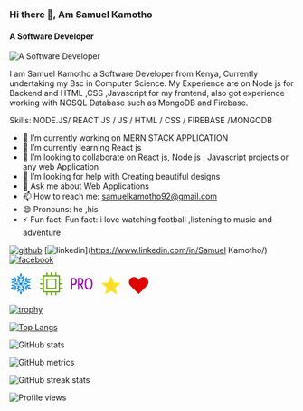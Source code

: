 

### Hi there 👋, Am Samuel Kamotho
#### A Software Developer
![A Software Developer](https://avatars.githubusercontent.com/u/57526446?v=4)

I am Samuel Kamotho a Software Developer from Kenya, Currently undertaking my Bsc in Computer Science. My Experience are on Node js for Backend and HTML ,CSS ,Javascript for my frontend, also got experience working with NOSQL Database such as MongoDB and Firebase.

Skills: NODE.JS/ REACT JS / JS / HTML / CSS / FIREBASE /MONGODB

- 🔭 I’m currently working on MERN STACK APPLICATION 
- 🌱 I’m currently learning React js 
- 👯 I’m looking to collaborate on  React js, Node js , Javascript projects or any web Application 
- 🤔 I’m looking for help with  Creating beautiful designs 
- 💬 Ask me about Web Applications 
- 📫 How to reach me: samuelkamotho92@gmail.com 
- 😄 Pronouns: he ,his 
- ⚡ Fun fact:  Fun fact: i love watching football ,listening to music and adventure 


[<img src='https://cdn.jsdelivr.net/npm/simple-icons@3.0.1/icons/github.svg' alt='github' height='40'>](https://github.com/samuelkamotho92)  [<img src='https://cdn.jsdelivr.net/npm/simple-icons@3.0.1/icons/linkedin.svg' alt='linkedin' height='40'>](https://www.linkedin.com/in/Samuel Kamotho/)  [<img src='https://cdn.jsdelivr.net/npm/simple-icons@3.0.1/icons/facebook.svg' alt='facebook' height='40'>](https://www.facebook.com/samuel.kamotho.94/)  

<a href='https://archiveprogram.github.com/'><img src='https://raw.githubusercontent.com/acervenky/animated-github-badges/master/assets/acbadge.gif' width='40' height='40'></a> <a href='https://docs.github.com/en/developers'><img src='https://raw.githubusercontent.com/acervenky/animated-github-badges/master/assets/devbadge.gif' width='40' height='40'></a> <a href='https://github.com/pricing'><img src='https://raw.githubusercontent.com/acervenky/animated-github-badges/master/assets/pro.gif' width='40' height='40'></a> <a href='https://stars.github.com/'><img src='https://raw.githubusercontent.com/acervenky/animated-github-badges/master/assets/starbadge.gif' width='35' height='35'></a> <a href='https://docs.github.com/en/github/supporting-the-open-source-community-with-github-sponsors'><img src='https://raw.githubusercontent.com/acervenky/animated-github-badges/master/assets/sponsorbadge.gif' width='35' height='35'></a> 

[![trophy](https://github-profile-trophy.vercel.app/?username=samuelkamotho92)](https://github.com/ryo-ma/github-profile-trophy)

[![Top Langs](https://github-readme-stats.vercel.app/api/top-langs/?username=samuelkamotho92)](https://github.com/anuraghazra/github-readme-stats)

![GitHub stats](https://github-readme-stats.vercel.app/api?username=samuelkamotho92&show_icons=true)  

![GitHub metrics](https://metrics.lecoq.io/samuelkamotho92)  

![GitHub streak stats](https://github-readme-streak-stats.herokuapp.com/?user=samuelkamotho92)  

![Profile views](https://gpvc.arturio.dev/samuelkamotho92)  
